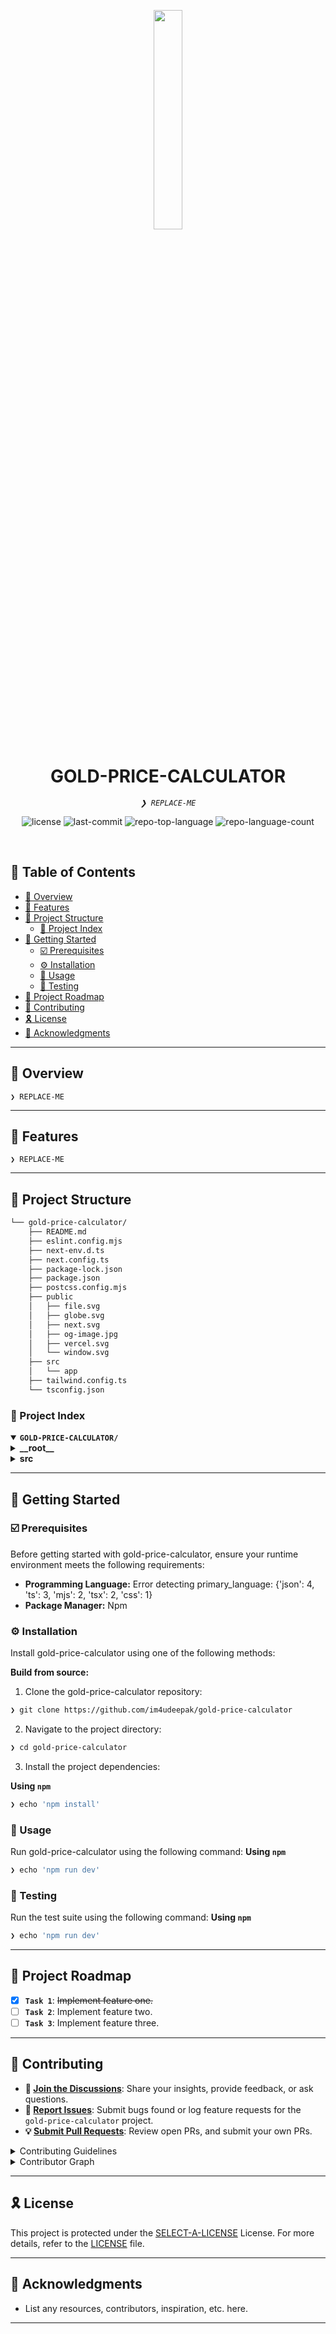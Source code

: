 <p align="center">
    <img src="https://gold-prices-calculator.vercel.app/og-image.jpg" align="center" width="30%">
</p>
<p align="center"><h1 align="center">GOLD-PRICE-CALCULATOR</h1></p>
<p align="center">
	<em><code>❯ REPLACE-ME</code></em>
</p>
<p align="center">
	<img src="https://img.shields.io/github/license/im4udeepak/gold-price-calculator?style=default&logo=opensourceinitiative&logoColor=white&color=0080ff" alt="license">
	<img src="https://img.shields.io/github/last-commit/im4udeepak/gold-price-calculator?style=default&logo=git&logoColor=white&color=0080ff" alt="last-commit">
	<img src="https://img.shields.io/github/languages/top/im4udeepak/gold-price-calculator?style=default&color=0080ff" alt="repo-top-language">
	<img src="https://img.shields.io/github/languages/count/im4udeepak/gold-price-calculator?style=default&color=0080ff" alt="repo-language-count">
</p>
<p align="center"><!-- default option, no dependency badges. -->
</p>
<p align="center">
	<!-- default option, no dependency badges. -->
</p>
<br>

## 🔗 Table of Contents

- [📍 Overview](#-overview)
- [👾 Features](#-features)
- [📁 Project Structure](#-project-structure)
  - [📂 Project Index](#-project-index)
- [🚀 Getting Started](#-getting-started)
  - [☑️ Prerequisites](#-prerequisites)
  - [⚙️ Installation](#-installation)
  - [🤖 Usage](#🤖-usage)
  - [🧪 Testing](#🧪-testing)
- [📌 Project Roadmap](#-project-roadmap)
- [🔰 Contributing](#-contributing)
- [🎗 License](#-license)
- [🙌 Acknowledgments](#-acknowledgments)

---

## 📍 Overview

<code>❯ REPLACE-ME</code>

---

## 👾 Features

<code>❯ REPLACE-ME</code>

---

## 📁 Project Structure

```sh
└── gold-price-calculator/
    ├── README.md
    ├── eslint.config.mjs
    ├── next-env.d.ts
    ├── next.config.ts
    ├── package-lock.json
    ├── package.json
    ├── postcss.config.mjs
    ├── public
    │   ├── file.svg
    │   ├── globe.svg
    │   ├── next.svg
    │   ├── og-image.jpg
    │   ├── vercel.svg
    │   └── window.svg
    ├── src
    │   └── app
    ├── tailwind.config.ts
    └── tsconfig.json
```


### 📂 Project Index
<details open>
	<summary><b><code>GOLD-PRICE-CALCULATOR/</code></b></summary>
	<details> <!-- __root__ Submodule -->
		<summary><b>__root__</b></summary>
		<blockquote>
			<table>
			<tr>
				<td><b><a href='https://github.com/im4udeepak/gold-price-calculator/blob/master/package-lock.json'>package-lock.json</a></b></td>
				<td><code>❯ REPLACE-ME</code></td>
			</tr>
			<tr>
				<td><b><a href='https://github.com/im4udeepak/gold-price-calculator/blob/master/next.config.ts'>next.config.ts</a></b></td>
				<td><code>❯ REPLACE-ME</code></td>
			</tr>
			<tr>
				<td><b><a href='https://github.com/im4udeepak/gold-price-calculator/blob/master/tsconfig.json'>tsconfig.json</a></b></td>
				<td><code>❯ REPLACE-ME</code></td>
			</tr>
			<tr>
				<td><b><a href='https://github.com/im4udeepak/gold-price-calculator/blob/master/eslint.config.mjs'>eslint.config.mjs</a></b></td>
				<td><code>❯ REPLACE-ME</code></td>
			</tr>
			<tr>
				<td><b><a href='https://github.com/im4udeepak/gold-price-calculator/blob/master/next-env.d.ts'>next-env.d.ts</a></b></td>
				<td><code>❯ REPLACE-ME</code></td>
			</tr>
			<tr>
				<td><b><a href='https://github.com/im4udeepak/gold-price-calculator/blob/master/postcss.config.mjs'>postcss.config.mjs</a></b></td>
				<td><code>❯ REPLACE-ME</code></td>
			</tr>
			<tr>
				<td><b><a href='https://github.com/im4udeepak/gold-price-calculator/blob/master/package.json'>package.json</a></b></td>
				<td><code>❯ REPLACE-ME</code></td>
			</tr>
			<tr>
				<td><b><a href='https://github.com/im4udeepak/gold-price-calculator/blob/master/tailwind.config.ts'>tailwind.config.ts</a></b></td>
				<td><code>❯ REPLACE-ME</code></td>
			</tr>
			</table>
		</blockquote>
	</details>
	<details> <!-- src Submodule -->
		<summary><b>src</b></summary>
		<blockquote>
			<details>
				<summary><b>app</b></summary>
				<blockquote>
					<table>
					<tr>
						<td><b><a href='https://github.com/im4udeepak/gold-price-calculator/blob/master/src/app/layout.tsx'>layout.tsx</a></b></td>
						<td><code>❯ REPLACE-ME</code></td>
					</tr>
					<tr>
						<td><b><a href='https://github.com/im4udeepak/gold-price-calculator/blob/master/src/app/globals.css'>globals.css</a></b></td>
						<td><code>❯ REPLACE-ME</code></td>
					</tr>
					<tr>
						<td><b><a href='https://github.com/im4udeepak/gold-price-calculator/blob/master/src/app/page.tsx'>page.tsx</a></b></td>
						<td><code>❯ REPLACE-ME</code></td>
					</tr>
					<tr>
						<td><b><a href='https://github.com/im4udeepak/gold-price-calculator/blob/master/src/app/manifest.json'>manifest.json</a></b></td>
						<td><code>❯ REPLACE-ME</code></td>
					</tr>
					</table>
				</blockquote>
			</details>
		</blockquote>
	</details>
</details>

---
## 🚀 Getting Started

### ☑️ Prerequisites

Before getting started with gold-price-calculator, ensure your runtime environment meets the following requirements:

- **Programming Language:** Error detecting primary_language: {'json': 4, 'ts': 3, 'mjs': 2, 'tsx': 2, 'css': 1}
- **Package Manager:** Npm


### ⚙️ Installation

Install gold-price-calculator using one of the following methods:

**Build from source:**

1. Clone the gold-price-calculator repository:
```sh
❯ git clone https://github.com/im4udeepak/gold-price-calculator
```

2. Navigate to the project directory:
```sh
❯ cd gold-price-calculator
```

3. Install the project dependencies:


**Using `npm`** &nbsp; [<img align="center" src="" />]()

```sh
❯ echo 'npm install'
```




### 🤖 Usage
Run gold-price-calculator using the following command:
**Using `npm`** &nbsp; [<img align="center" src="" />]()

```sh
❯ echo 'npm run dev'
```


### 🧪 Testing
Run the test suite using the following command:
**Using `npm`** &nbsp; [<img align="center" src="" />]()

```sh
❯ echo 'npm run dev'
```


---
## 📌 Project Roadmap

- [X] **`Task 1`**: <strike>Implement feature one.</strike>
- [ ] **`Task 2`**: Implement feature two.
- [ ] **`Task 3`**: Implement feature three.

---

## 🔰 Contributing

- **💬 [Join the Discussions](https://github.com/im4udeepak/gold-price-calculator/discussions)**: Share your insights, provide feedback, or ask questions.
- **🐛 [Report Issues](https://github.com/im4udeepak/gold-price-calculator/issues)**: Submit bugs found or log feature requests for the `gold-price-calculator` project.
- **💡 [Submit Pull Requests](https://github.com/im4udeepak/gold-price-calculator/blob/main/CONTRIBUTING.md)**: Review open PRs, and submit your own PRs.

<details closed>
<summary>Contributing Guidelines</summary>

1. **Fork the Repository**: Start by forking the project repository to your github account.
2. **Clone Locally**: Clone the forked repository to your local machine using a git client.
   ```sh
   git clone https://github.com/im4udeepak/gold-price-calculator
   ```
3. **Create a New Branch**: Always work on a new branch, giving it a descriptive name.
   ```sh
   git checkout -b new-feature-x
   ```
4. **Make Your Changes**: Develop and test your changes locally.
5. **Commit Your Changes**: Commit with a clear message describing your updates.
   ```sh
   git commit -m 'Implemented new feature x.'
   ```
6. **Push to github**: Push the changes to your forked repository.
   ```sh
   git push origin new-feature-x
   ```
7. **Submit a Pull Request**: Create a PR against the original project repository. Clearly describe the changes and their motivations.
8. **Review**: Once your PR is reviewed and approved, it will be merged into the main branch. Congratulations on your contribution!
</details>

<details closed>
<summary>Contributor Graph</summary>
<br>
<p align="left">
   <a href="https://github.com{/im4udeepak/gold-price-calculator/}graphs/contributors">
      <img src="https://contrib.rocks/image?repo=im4udeepak/gold-price-calculator">
   </a>
</p>
</details>

---

## 🎗 License

This project is protected under the [SELECT-A-LICENSE](https://choosealicense.com/licenses) License. For more details, refer to the [LICENSE](https://choosealicense.com/licenses/) file.

---

## 🙌 Acknowledgments

- List any resources, contributors, inspiration, etc. here.

---